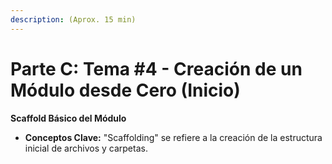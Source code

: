 ```yaml
---
description: (Aprox. 15 min)
---
```


# Parte C: Tema #4 - Creación de un Módulo desde Cero (Inicio)

**Scaffold Básico del Módulo**

* **Conceptos Clave:** "Scaffolding" se refiere a la creación de la estructura inicial de archivos y carpetas.
